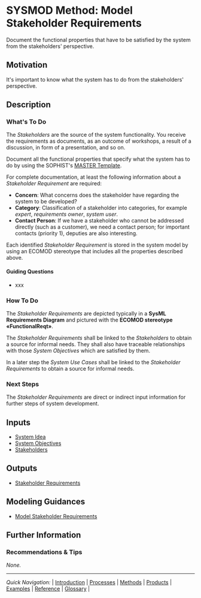 # SYSMOD Method: Model Stakeholder Requirements

Document the functional properties that have to be satisfied by the system from the stakeholders' perspective.


## Motivation

It's important to know what the system has to do from the stakeholders' perspective.


## Description

### What's To Do

The _Stakeholders_ are the source of the system functionality. You receive the requirements as documents, as an outcome of workshops, a result of a discussion, in form of a presentation, and so on.

Document all the functional properties that specify what the system has to do by using the SOPHIST's [MASTER Template](glossary.md#-m-).

For complete documentation, at least the following information about a _Stakeholder Requirement_ are required:
+ **Concern**: What concerns does the stakeholder have regarding the system to be developed?
+ **Category**: Classification of a stakeholder into categories, for example _expert_, _requirements owner_, _system user_.
+ **Contact Person**: If we have a stakeholder who cannot be addressed directly (such as a customer), we need a contact person; for important contacts (priority 1), deputies are also interesting.

Each identified _Stakeholder Requirement_ is stored in the system model by using an ECOMOD stereotype that includes all the properties described above.

#### Guiding Questions

+ xxx

### How To Do

The _Stakeholder Requirements_ are depicted typically in a **SysML Requirements Diagram** and pictured with the **ECOMOD stereotype «FunctionalReqt»**.

The _Stakeholder Requirements_ shall be linked to the _Stakeholders_ to obtain a source for informal needs. They shall also have traceable relationships with those _System Objectives_ which are satisfied by them.

In a later step the _System Use Cases_ shall be linked to the _Stakeholder Requirements_ to obtain a source for informal needs.


### Next Steps

The _Stakeholder Requirements_ are direct or indirect input information for further steps of system development.


## Inputs

+ [System Idea](product_system-idea.md)
+ [System Objectives](product_system-objectives.md)
+ [Stakeholders](product_stakeholders.md)

## Outputs

+ [Stakeholder Requirements](product_stakeholder-requirements.md)


## Modeling Guidances

+ [Model Stakeholder Requirements](guidance_stakeholder-requirements.md)


## Further Information

### Recommendations & Tips

_None._

---
_Quick Navigation:_ | [Introduction](index.md) | [Processes](processes.md) | [Methods](methods.md) | [Products](products.md) | [Examples](examples.md) | [Reference](quick-reference.md) | [Glossary](glossary.md) |
